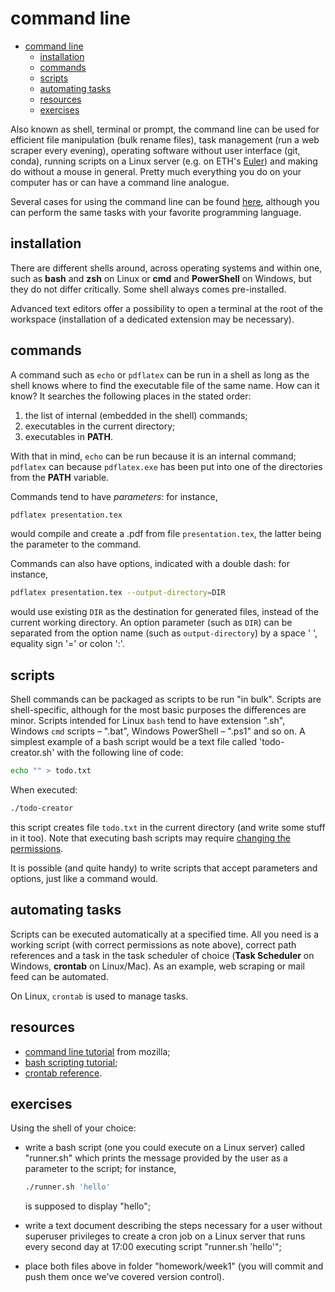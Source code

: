 # command line

- [command line](#command-line)
  - [installation](#installation)
  - [commands](#commands)
  - [scripts](#scripts)
  - [automating tasks](#automating-tasks)
  - [resources](#resources)
  - [exercises](#exercises)

Also known as shell, terminal or prompt, the command line can be used for efficient file manipulation (bulk rename files), task management (run a web scraper every evening), operating software without user interface (git, conda), running scripts on a Linux server (e.g. on ETH's [Euler](https://scicomp.ethz.ch/wiki/Scientific_computing_services)) and making do without a mouse in general. Pretty much everything you do on your computer has or can have a command line analogue.

Several cases for using the command line can be found [here](https://www.nature.com/articles/d41586-021-00263-0), although you can perform the same tasks with your favorite programming language.

## installation

There are different shells around, across operating systems and within one, such as **bash** and **zsh** on Linux or **cmd** and **PowerShell** on Windows, but they do not differ critically. Some shell always comes pre-installed.

Advanced text editors offer a possibility to open a terminal at the root of the workspace (installation of a dedicated extension may be necessary).

## commands

A command such as `echo` or `pdflatex` can be run in a shell as long as the shell knows where to find the executable file of the same name. How can it know? It searches the following places in the stated order:

1. the list of internal (embedded in the shell) commands;
2. executables in the current directory;
3. executables in **PATH**.

With that in mind, `echo` can be run because it is an internal command; `pdflatex` can because `pdflatex.exe` has been put into one of the directories from the **PATH** variable.

Commands tend to have *parameters*: for instance,

```bash
pdflatex presentation.tex
```

would compile and create a .pdf from file `presentation.tex`, the latter being the parameter to the command.

Commands can also have options, indicated with a double dash: for instance,

```bash
pdflatex presentation.tex --output-directory=DIR
```

would use existing `DIR` as the destination for generated files, instead of the current working directory. An option parameter (such as `DIR`) can be separated from the option name (such as `output-directory`) by a space ' ', equality sign '=' or colon ':'.

## scripts

Shell commands can be packaged as scripts to be run "in bulk". Scripts are  shell-specific, although for the most basic purposes the differences are minor. Scripts intended for Linux `bash` tend to have extension ".sh", Windows `cmd` scripts &ndash; ".bat", Windows PowerShell &ndash; ".ps1" and so on. A simplest example of a bash script would be a text file called 'todo-creator.sh' with the following line of code:

```bash
echo "" > todo.txt
```

When executed:

```bash
./todo-creator
```

this script creates file `todo.txt` in the current directory (and write some stuff in it too). Note that executing bash scripts may require [changing the permissions](https://www.redhat.com/sysadmin/introduction-chmod).

It is possible (and quite handy) to write scripts that accept parameters and options, just like a command would.

## automating tasks

Scripts can be executed automatically at a specified time. All you need is a working script (with correct permissions as note above), correct path references and a task in the task scheduler of choice (**Task Scheduler** on Windows, **crontab** on Linux/Mac). As an example, web scraping or mail feed can be automated.

On Linux, `crontab` is used to manage tasks.

## resources

- [command line tutorial](https://developer.mozilla.org/en-US/docs/Learn/Tools_and_testing/Understanding_client-side_tools/Command_line) from mozilla;
- [bash scripting tutorial](https://linuxconfig.org/bash-scripting-tutorial-for-beginners);
- [crontab reference](https://www.tutorialspoint.com/unix_commands/crontab.htm).

## exercises

Using the shell of your choice:

- write a bash script (one you could execute on a Linux server) called "runner.sh" which prints the message provided by the user as a parameter to the script; for instance,

  ```bash
  ./runner.sh 'hello'
  ```

  is supposed to display "hello";  
- write a text document describing the steps necessary for a user without superuser privileges to create a cron job on a Linux server that runs every second day at 17:00 executing script "runner.sh 'hello'";
- place both files above in folder "homework/week1" (you will commit and push them once we've covered version control).
